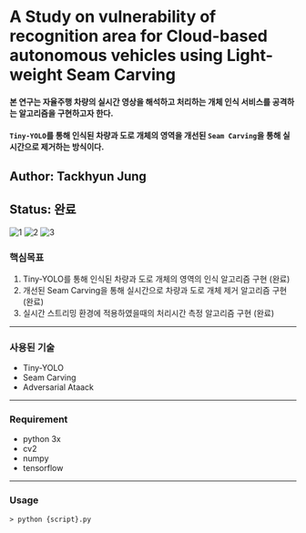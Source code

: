 # A Study on vulnerability of recognition area for Cloud-based autonomous vehicles using Light-weight Seam Carving
#### 본 연구는 자율주행 차량의 실시간 영상을 해석하고 처리하는 개체 인식 서비스를 공격하는 알고리즘을 구현하고자 한다. 
#### `Tiny-YOLO`를 통해 인식된 차량과 도로 개체의 영역을 개선된 `Seam Carving`을 통해 실시간으로 제거하는 방식이다.

## Author: Tackhyun Jung

## Status: 완료

![1](https://user-images.githubusercontent.com/41291493/109094841-fcb02c00-775d-11eb-89dc-61d885cef0ea.png)
![2](https://user-images.githubusercontent.com/41291493/109094851-ff128600-775d-11eb-85fb-b75b69bba58b.png)
![3](https://user-images.githubusercontent.com/41291493/109094853-0043b300-775e-11eb-84e4-f392c7081893.png)

### 핵심목표
1) Tiny-YOLO를 통해 인식된 차량과 도로 개체의 영역의 인식 알고리즘 구현 (완료)
2) 개선된 Seam Carving을 통해 실시간으로 차량과 도로 개체 제거 알고리즘 구현 (완료)
3) 실시간 스트리밍 환경에 적용하였을때의 처리시간 측정 알고리즘 구현 (완료)

---

### 사용된 기술
* Tiny-YOLO
* Seam Carving
* Adversarial Ataack

---

### Requirement
* python 3x
* cv2
* numpy
* tensorflow

---

### Usage

```
> python {script}.py
```
